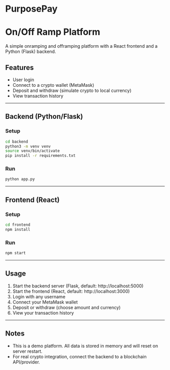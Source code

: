 # PurposePay 

# On/Off Ramp Platform

A simple onramping and offramping platform with a React frontend and a Python (Flask) backend.

## Features
- User login
- Connect to a crypto wallet (MetaMask)
- Deposit and withdraw (simulate crypto to local currency)
- View transaction history

---

## Backend (Python/Flask)

### Setup
```bash
cd backend
python3 -m venv venv
source venv/bin/activate
pip install -r requirements.txt
```

### Run
```bash
python app.py
```

---

## Frontend (React)

### Setup
```bash
cd frontend
npm install
```

### Run
```bash
npm start
```

---

## Usage
1. Start the backend server (Flask, default: http://localhost:5000)
2. Start the frontend (React, default: http://localhost:3000)
3. Login with any username
4. Connect your MetaMask wallet
5. Deposit or withdraw (choose amount and currency)
6. View your transaction history

---

## Notes
- This is a demo platform. All data is stored in memory and will reset on server restart.
- For real crypto integration, connect the backend to a blockchain API/provider. 